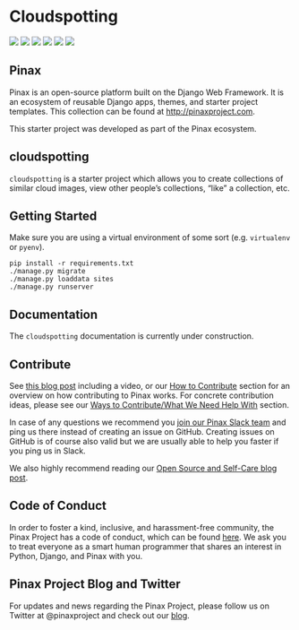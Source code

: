 # Cloudspotting

[![](http://slack.pinaxproject.com/badge.svg)](http://slack.pinaxproject.com/)
[![](https://img.shields.io/travis/pinax/cloudspotting.svg)](https://travis-ci.org/pinax/cloudspotting)
[![](https://img.shields.io/coveralls/pinax/cloudspotting.svg)](https://coveralls.io/r/pinax/cloudspotting)
[![](https://img.shields.io/pypi/dm/cloudspotting.svg)](https://pypi.python.org/pypi/cloudspotting/)
[![](https://img.shields.io/pypi/v/cloudspotting.svg)](https://pypi.python.org/pypi/cloudspotting/)
[![](https://img.shields.io/badge/license-MIT-blue.svg)](https://pypi.python.org/pypi/cloudspotting/)

## Pinax

Pinax is an open-source platform built on the Django Web Framework. It is an ecosystem of reusable Django apps, themes, and starter project templates.
This collection can be found at http://pinaxproject.com.

This starter project was developed as part of the Pinax ecosystem.

## cloudspotting

`cloudspotting` is a starter project which allows you to create collections of similar cloud images, view other people’s collections, “like” a collection, etc.


## Getting Started

Make sure you are using a virtual environment of some sort (e.g. `virtualenv` or
`pyenv`).

```
pip install -r requirements.txt
./manage.py migrate
./manage.py loaddata sites
./manage.py runserver
```

## Documentation

The `cloudspotting` documentation is currently under construction. 


## Contribute

See [this blog post](http://blog.pinaxproject.com/2016/02/26/recap-february-pinax-hangout/) including a video, or our [How to Contribute](http://pinaxproject.com/pinax/how_to_contribute/) section for an overview on how contributing to Pinax works. For concrete contribution ideas, please see our [Ways to Contribute/What We Need Help With](http://pinaxproject.com/pinax/ways_to_contribute/) section.

In case of any questions we recommend you [join our Pinax Slack team](http://slack.pinaxproject.com) and ping us there instead of creating an issue on GitHub. Creating issues on GitHub is of course also valid but we are usually able to help you faster if you ping us in Slack.

We also highly recommend reading our [Open Source and Self-Care blog post](http://blog.pinaxproject.com/2016/01/19/open-source-and-self-care/).  


## Code of Conduct

In order to foster a kind, inclusive, and harassment-free community, the Pinax Project has a code of conduct, which can be found [here](http://pinaxproject.com/pinax/code_of_conduct/). We ask you to treat everyone as a smart human programmer that shares an interest in Python, Django, and Pinax with you.


## Pinax Project Blog and Twitter

For updates and news regarding the Pinax Project, please follow us on Twitter at @pinaxproject and check out our [blog]( http://blog.pinaxproject.com).
